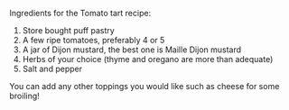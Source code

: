 Ingredients for the Tomato tart recipe: 
1. Store bought puff pastry 
2. A few ripe tomatoes, preferably 4 or 5
3. A jar of Dijon mustard, the best one is Maille Dijon mustard 
4. Herbs of your choice (thyme and oregano are more than adequate)
5. Salt and pepper 

You can add any other toppings you would like such as cheese for some broiling! 
